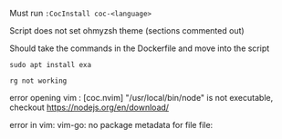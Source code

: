 Must run `:CocInstall coc-<language>`

Script does not set ohmyzsh theme (sections commented out)

Should take the commands in the Dockerfile and move into the script



```
sudo apt install exa
```

```
rg not working
```

error opening vim :
[coc.nvim] "/usr/local/bin/node" is not executable, checkout https://nodejs.org/en/download/

error in vim:
vim-go: no package metadata for file file:

